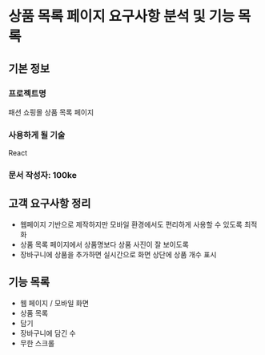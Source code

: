 # 상품 목록 페이지 요구사항 분석 및 기능 목록
## 기본 정보
### 프로젝트명
패션 쇼핑몰 상품 목록 페이지
### 사용하게 될 기술
React

### 문서 작성자: 100ke

## 고객 요구사항 정리
- 웹페이지 기반으로 제작하지만 모바일 환경에서도 편리하게 사용할 수 있도록 최적화
- 상품 목록 페이지에서 상품명보다 상품 사진이 잘 보이도록
- 장바구니에 상품을 추가하면 실시간으로 화면 상단에 상품 개수 표시

## 기능 목록
- 웹 페이지 / 모바일 화면
- 상품 목록
- 담기
- 장바구니에 담긴 수
- 무한 스크롤